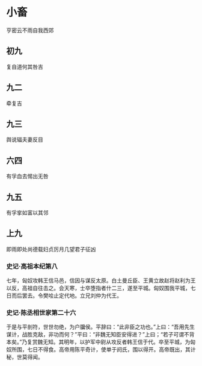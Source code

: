 # 小畜
亨密云不雨自我西郊

## 初九
复自道何其咎吉

## 九二
牵复吉

## 九三
舆说辐夫妻反目

## 六四
有孚血去惕出无咎

## 九五
有孚挛如富以其邻

## 上九
即雨即处尚德载妇贞厉月几望君子征凶

### 史记·高祖本纪第八
七年，匈奴攻韩王信马邑，信因与谋反太原。白土曼丘臣、王黄立故赵将赵利为王以反，高祖自往击之。会天寒，士卒堕指者什二三，遂至平城。匈奴围我平城，七日而后罢去。令樊哙止定代地。立兄刘仲为代王。

### 史记·陈丞相世家第二十六
于是与平剖符，世世勿绝，为户牖侯。平辞曰：“此非臣之功也。”上曰：“吾用先生谋计，战胜克敌，非功而何？”平曰：“非魏无知臣安得进？”上曰；“若子可谓不背本矣。”乃复赏魏无知。其明年，以护军中尉从攻反者韩王信于代。卒至平城，为匈奴所围，七日不得食。高帝用陈平奇计，使单于阏氏，围以得开。高帝既出，其计秘，世莫得闻。
